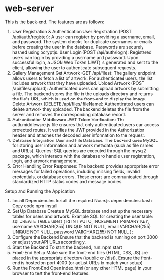 # web-server
This is the back-end. The features are as follows:
1. User Registration & Authentication
User Registration (POST /api/auth/register): A user can register by providing a username, email, and password. The system checks for duplicate usernames or emails before creating the user in the database. Passwords are securely hashed using bcryptjs.
User Login (POST /api/auth/login): Registered users can log in by providing a username and password. Upon successful login, a JSON Web Token (JWT) is generated and sent to the client, allowing the user to authenticate subsequent requests.
2. Gallery Management
Get Artwork (GET /api/files): The gallery endpoint allows users to fetch a list of artwork. For authenticated users, the list includes artwork that they have uploaded.
Upload Artwork (POST /api/files/upload): Authenticated users can upload artwork by submitting a file. The backend stores the file in the uploads directory and returns the file's URL, which is used on the front-end to display the image.
Delete Artwork (DELETE /api/files/:fileName): Authenticated users can delete artwork they uploaded. The backend deletes the file from the server and removes the corresponding database record.
3. Authentication Middleware
JWT Token Verification: The auth.middleware.js file ensures that only authenticated users can access protected routes. It verifies the JWT provided in the Authorization header and attaches the decoded user information to the request.
4. Database Integration
User and File Database: The backend uses MySQL for storing user information and artwork metadata (such as file names and URLs).
Queries: SQL queries are executed through the mysql2 package, which interacts with the database to handle user registration, login, and artwork management.
5. Error Handling
Error Responses: The backend provides appropriate error messages for failed operations, including missing fields, invalid credentials, or database errors. These errors are communicated through standardized HTTP status codes and message bodies.


Setup and Running the Application
1. Install Dependencies
Install the required Node.js dependencies:
bash
Copy code
npm install
2. Set Up Database
Create a MySQL database and set up the necessary tables for users and artwork.
Example SQL for creating the user table:
sql
CREATE TABLE users (
    id INT AUTO_INCREMENT PRIMARY KEY,
    username VARCHAR(255) UNIQUE NOT NULL,
    email VARCHAR(255) UNIQUE NOT NULL,
    password VARCHAR(255) NOT NULL
);
3. Configure the Backend
Ensure that the backend is running on port 3000 or adjust your API URLs accordingly.
4. Start the Backend
To start the backend, run:
npm start
5. Front-End Setup
Make sure the front-end files (HTML, CSS, JS) are placed in the appropriate directory (/public or /dist).
Ensure the front-end is hosted on port 4000 (or adjust URLs to match your setup).
6. Run the Front-End
Open index.html (or any other HTML page) in your browser to test the front-end features.
